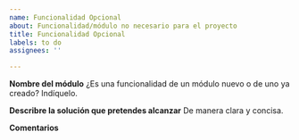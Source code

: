 ```yaml
---
name: Funcionalidad Opcional
about: Funcionalidad/módulo no necesario para el proyecto 
title: Funcionalidad Opcional
labels: to do
assignees: ''

---
```


**Nombre del módulo**
¿Es una funcionalidad de un módulo nuevo o de uno ya creado? Indíquelo.

**Describre la solución que pretendes alcanzar**
De manera clara y concisa.

**Comentarios**

